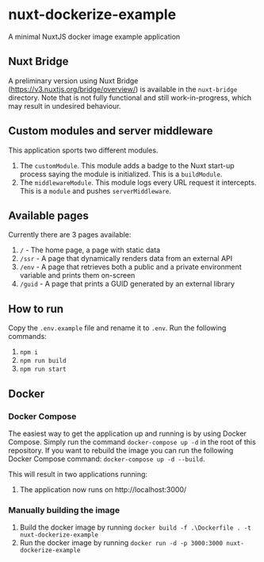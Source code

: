 # nuxt-dockerize-example
A minimal NuxtJS docker image example application

## Nuxt Bridge
A preliminary version using Nuxt Bridge (https://v3.nuxtjs.org/bridge/overview/) is available in the `nuxt-bridge` directory.
Note that is not fully functional and still work-in-progress, which may result in undesired behaviour.

## Custom modules and server middleware
This application sports two different modules.
1. The `customModule`. This module adds a badge to the Nuxt start-up process saying the module is initialized. This is a `buildModule`.
2. The `middlewareModule`. This module logs every URL request it intercepts. This is a `module` and pushes `serverMiddleware`.

## Available pages
Currently there are 3 pages available:
1. `/` - The home page, a page with static data
2. `/ssr` - A page that dynamically renders data from an external API
3. `/env` - A page that retrieves both a public and a private environment variable and prints them on-screen
4. `/guid` - A page that prints a GUID generated by an external library

## How to run
Copy the `.env.example` file and rename it to `.env`.
Run the following commands:
1. `npm i`
2. `npm run build`
3. `npm run start`

## Docker
### Docker Compose

The easiest way to get the application up and running is by using Docker Compose.
Simply run the command `docker-compose up -d` in the root of this repository. If you want to rebuild the image you can run the following Docker Compose command: `docker-compose up -d --build`.

This will result in two applications running:
1. The application now runs on http://localhost:3000/

### Manually building the image
1. Build the docker image by running `docker build -f .\Dockerfile . -t nuxt-dockerize-example`
2. Run the docker image by running `docker run -d -p 3000:3000 nuxt-dockerize-example`
